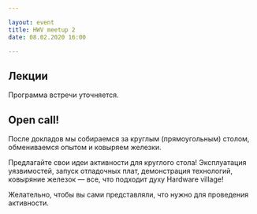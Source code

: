 ```yaml
---

layout: event
title: HWV meetup 2
date: 08.02.2020 16:00

---
```

## Лекции

Программа встречи уточняется.

## Open call!

После докладов мы собираемся за круглым (прямоугольным) столом, обмениваемся опытом и ковыряем железки.

Предлагайте свои идеи активности для круглого стола! Эксплуатация уязвимостей, запуск отладочных плат, демонстрация технологий, ковыряние железок — все, что подходит духу Hardware village!

Желательно, чтобы вы сами представляли, что нужно для проведения активности.
